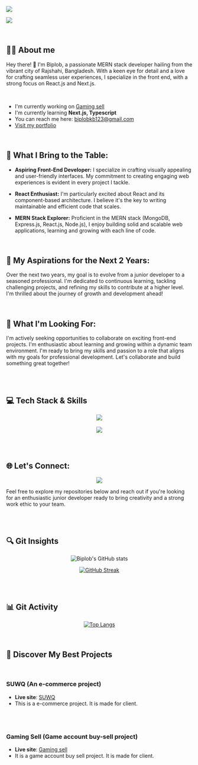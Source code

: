 <a href="https://www.linkedin.com/in/biplob-kumar-barmon/">
<img src="https://raw.githubusercontent.com/Biplob123121/biplob-kb/main/biplobGithubBanner.gif" />
</a>

<br>

![](https://komarev.com/ghpvc/?username=biplob-kb&color=blueviolet&style=for-the-badge)

<br>


## 🙋‍♂️ About me

Hey there! 👋 I'm Biplob, a passionate MERN stack developer hailing from the vibrant city of Rajshahi, Bangladesh. With a keen eye for detail and a love for crafting seamless user experiences, I specialize in the front end, with a strong focus on React.js and Next.js.

<br>

* I'm currently working on [Gaming sell](https://game-sell.vercel.app "Gaming Project")
* I'm currently learning **Next.js, Typescript**
* You can reach me here: [biplobkb123@gmail.com](mailto:biplobkb123@gmail.com "Drop an email")
* [Visit my portfolio](https://biplob-kb.web.app "Portfolio website")

<br>


## 🚀 What I Bring to the Table:

- **Aspiring Front-End Developer:** I specialize in crafting visually appealing and user-friendly interfaces. My commitment to creating engaging web experiences is evident in every project I tackle.

- **React Enthusiast:** I'm particularly excited about React and its component-based architecture. I believe it's the key to writing maintainable and efficient code that scales.

- **MERN Stack Explorer:** Proficient in the MERN stack (MongoDB, Express.js, React.js, Node.js), I enjoy building solid and scalable web applications, learning and growing with each line of code.

<br>

## 🌟 My Aspirations for the Next 2 Years:

Over the next two years, my goal is to evolve from a junior developer to a seasoned professional. I'm dedicated to continuous learning, tackling challenging projects, and refining my skills to contribute at a higher level. I'm thrilled about the journey of growth and development ahead!

<br>

## 💼 What I'm Looking For:

I'm actively seeking opportunities to collaborate on exciting front-end projects. I'm enthusiastic about learning and growing within a dynamic team environment. I'm ready to bring my skills and passion to a role that aligns with my goals for professional development. Let's collaborate and build something great together!

<br><br>


## 💻 Tech Stack & Skills

<p align="center">
  <img src="https://skillicons.dev/icons?i=c,js,ts,react,nextjs,redux,nodejs,express,mongodb,tailwind,css,html,firebase" />
  <br><br>
  <img src="https://skillicons.dev/icons?i=git,github,vscode,figma" />
</p>


<br><br>


## 🌐 Let's Connect:

<p align="center">

  <a href="https://www.linkedin.com/in/biplob-kumar-barmon/" target="_blank">
    <img src="https://skillicons.dev/icons?i=linkedin" />
  </a>
</p>

Feel free to explore my repositories below and reach out if you're looking for an enthusiastic junior developer ready to bring creativity and a strong work ethic to your team.


<br><br>


## 🔍 Git Insights
<div align="center">

![Biplob's GitHub stats](https://github-readme-stats.vercel.app/api?username=biplob-kb&show_icons=true&theme=transparent)

[![GitHub Streak](https://streak-stats.demolab.com?user=Biplob123121&theme=transparent&hide_border=true&date_format=j%20M%5B%20Y%5D)](https://github.com/biplob-kb)



</div>


<br><br>


## 📊 Git Activity

<div align="center">


[![Top Langs](https://github-readme-stats.vercel.app/api/top-langs/?username=Biplob123121&layout=donut-vertical&theme=transparent)](https://github.com/biplob-kb)


</div>

<br>


## 🌈 Discover My Best Projects

<br>


### SUWQ (An e-commerce project)

* **Live site**: [SUWQ](https://www.suwq.online)
* This is a e-commerce project. It is made for client.


<br><br>


###  Gaming Sell (Game account buy-sell project)

* **Live site**: [Gaming sell](https://game-sell.vercel.app)
* It is a game account buy sell project. It is made for client.


